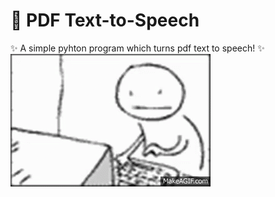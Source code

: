 # 📖 PDF Text-to-Speech
✨ A simple pyhton program which turns pdf text to speech! ✨
![](https://github.com/3hsan1njast/pdf-text-to-speech/blob/main/guy-kill.gif)
